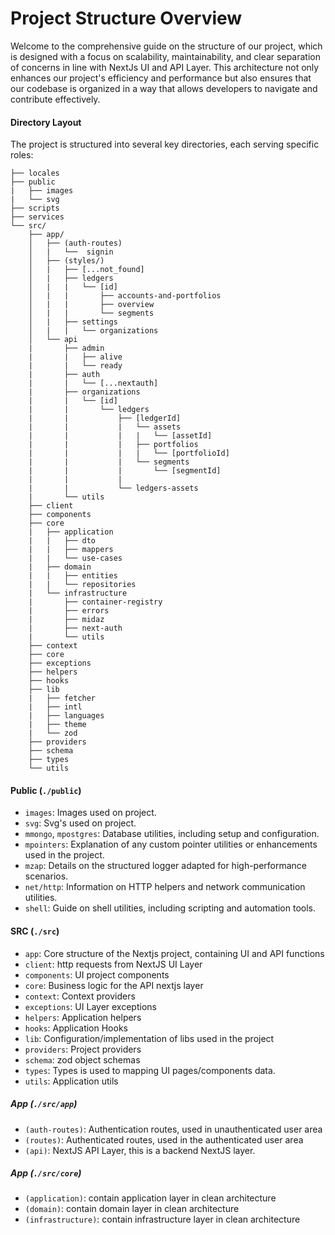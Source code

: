 # Project Structure Overview

Welcome to the comprehensive guide on the structure of our project, which is designed with a focus on scalability, maintainability, and clear separation of concerns in line with NextJs UI and API Layer. This architecture not only enhances our project's efficiency and performance but also ensures that our codebase is organized in a way that allows developers to navigate and contribute effectively.

#### Directory Layout

The project is structured into several key directories, each serving specific roles:

```
├── locales
├── public
|   ├── images
|   └── svg
├── scripts
├── services
└── src/
    ├── app/
    │   ├── (auth-routes)
    │   |   └──  signin
    │   ├── (styles/)
    │   |   ├── [...not_found]
    │   |   ├── ledgers
    │   |   |   └── [id]
    │   |   |       ├── accounts-and-portfolios
    │   |   |       ├── overview
    │   |   |       └── segments
    │   |   ├── settings
    │   |   |   └── organizations
    │   └── api
    |       ├── admin
    |       |   ├── alive
    |       |   └── ready
    |       ├── auth
    |       |   └── [...nextauth]
    |       ├── organizations
    |       |   └── [id]
    |       |       └── ledgers
    |       |           ├── [ledgerId]
    |       |           |   └── assets
    |       |           |   |   └── [assetId]
    |       |           |   ├── portfolios
    |       |           |   |   └── [portfolioId]
    |       |           |   └── segments
    |       |           |       └── [segmentId]
    |       |           |
    |       |           └── ledgers-assets
    |       └── utils
    ├── client
    ├── components
    ├── core
    |   ├── application
    |   |   ├── dto
    |   |   ├── mappers
    |   |   └── use-cases
    |   ├── domain
    |   |   ├── entities
    |   |   └── repositories
    |   └── infrastructure
    |       ├── container-registry
    |       ├── errors
    |       ├── midaz
    |       ├── next-auth
    |       └── utils
    ├── context
    ├── core
    ├── exceptions
    ├── helpers
    ├── hooks
    ├── lib
    |   ├── fetcher
    |   ├── intl
    |   ├── languages
    |   ├── theme
    |   └── zod
    ├── providers
    ├── schema
    ├── types
    └── utils

```

#### Public (`./public`)

- `images`: Images used on project.
- `svg`: Svg's used on project.
- `mmongo`, `mpostgres`: Database utilities, including setup and configuration.
- `mpointers`: Explanation of any custom pointer utilities or enhancements used in the project.
- `mzap`: Details on the structured logger adapted for high-performance scenarios.
- `net/http`: Information on HTTP helpers and network communication utilities.
- `shell`: Guide on shell utilities, including scripting and automation tools.

#### SRC (`./src`)

- `app`: Core structure of the Nextjs project, containing UI and API functions
- `client`: http requests from NextJS UI Layer
- `components`: UI project components
- `core`: Business logic for the API nextjs layer
- `context`: Context providers
- `exceptions`: UI Layer exceptions
- `helpers`: Application helpers
- `hooks`: Application Hooks
- `lib`: Configuration/implementation of libs used in the project
- `providers`: Project providers
- `schema`: zod object schemas
- `types`: Types is used to mapping UI pages/components data.
- `utils`: Application utils

##### App (`./src/app`)

- `(auth-routes)`: Authentication routes, used in unauthenticated user area
- `(routes)`: Authenticated routes, used in the authenticated user area
- `(api)`: NextJS API Layer, this is a backend NextJS layer.

##### App (`./src/core`)

- `(application)`: contain application layer in clean architecture
- `(domain)`: contain domain layer in clean architecture
- `(infrastructure)`: contain infrastructure layer in clean architecture
